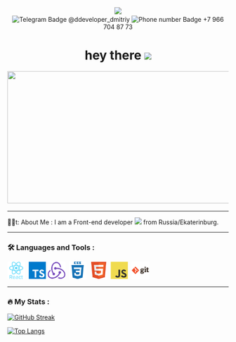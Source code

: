 <div id="header" align="center">
  <img src="https://media.giphy.com/media/M9gbBd9nbDrOTu1Mqx/giphy.gif" width="100"/>
  <div id="badges">
  <img width="30px" src="https://cdn-icons-png.flaticon.com/512/87/87413.png?w=740&t=st=1658993294~exp=1658993894~hmac=0d3bdb667bf5bc6e78b000cd2b63c7ab06befb6e74dc857ee6fb27f31c4d5af4" alt="Telegram Badge"/> @ddeveloper_dmitriy
    <img width="30px" src="https://img.freepik.com/free-icon/auricular-phone_318-1028.jpg?w=740&t=st=1658993483~exp=1658994083~hmac=1e5819bebfd243af35ab76e12b15b8c18d32e618f76296e351f7ff98c9bf7372" alt="Phone number Badge"/> +7 966 704 87 73
  </div>
  <h1>
  hey there
  <img src="https://media.giphy.com/media/hvRJCLFzcasrR4ia7z/giphy.gif" width="30px"/>
</h1>
</div>

<div align="center">
  <img src="https://media.giphy.com/media/qgQUggAC3Pfv687qPC/giphy.gif" width="600" height="300"/>
</div>

---

 :man_technologist:t: About Me :
I am a Front-end developer <img src="https://media.giphy.com/media/WUlplcMpOCEmTGBtBW/giphy.gif" width="30"> from Russia/Ekaterinburg.

---

### :hammer_and_wrench: Languages and Tools :
<div>
  <img src="https://github.com/devicons/devicon/blob/master/icons/react/react-original-wordmark.svg" title="React" alt="React" width="40" height="40"/>&nbsp;
  <img src="https://github.com/devicons/devicon/blob/master/icons/typescript/typescript-plain.svg" title="Git" **alt="Git" width="40" height="40"/>
  <img src="https://github.com/devicons/devicon/blob/master/icons/redux/redux-original.svg" title="Redux" alt="Redux " width="40" height="40"/>&nbsp;
  <img src="https://github.com/devicons/devicon/blob/master/icons/css3/css3-plain-wordmark.svg"  title="CSS3" alt="CSS" width="40" height="40"/>&nbsp;
  <img src="https://github.com/devicons/devicon/blob/master/icons/html5/html5-original.svg" title="HTML5" alt="HTML" width="40" height="40"/>&nbsp;
  <img src="https://github.com/devicons/devicon/blob/master/icons/javascript/javascript-original.svg" title="JavaScript" alt="JavaScript" width="40" height="40"/>&nbsp;
  <img src="https://github.com/devicons/devicon/blob/master/icons/git/git-original-wordmark.svg" title="Git" **alt="Git" width="40" height="40"/>

</div>

---

### :fire: My Stats :

[![GitHub Streak](http://github-readme-streak-stats.herokuapp.com?user=DmitriyAfa&theme=dark)](https://git.io/streak-stats)

[![Top Langs](https://github-readme-stats.vercel.app/api/top-langs/?username=DmitriyAfa&layout=compact&theme=vision-friendly-dark)](https://github.com/anuraghazra/github-readme-stats)
